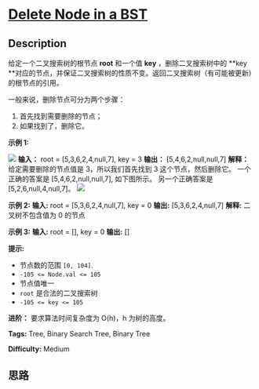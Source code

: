 # [Delete Node in a BST][title]

## Description

给定一个二叉搜索树的根节点 **root** 和一个值 **key** ，删除二叉搜索树中的  **key
**对应的节点，并保证二叉搜索树的性质不变。返回二叉搜索树（有可能被更新）的根节点的引用。

一般来说，删除节点可分为两个步骤：

  1. 首先找到需要删除的节点；
  2. 如果找到了，删除它。



**示例 1:**

![](https://assets.leetcode.com/uploads/2020/09/04/del_node_1.jpg)
            **输入：** root = [5,3,6,2,4,null,7], key = 3    **输出：** [5,4,6,2,null,null,7]    **解释：** 给定需要删除的节点值是 3，所以我们首先找到 3 这个节点，然后删除它。    一个正确的答案是 [5,4,6,2,null,null,7], 如下图所示。    另一个正确答案是 [5,2,6,null,4,null,7]。        ![](https://assets.leetcode.com/uploads/2020/09/04/del_node_supp.jpg)    

**示例 2:**
            **输入:** root = [5,3,6,2,4,null,7], key = 0    **输出:** [5,3,6,2,4,null,7]    **解释:** 二叉树不包含值为 0 的节点    

**示例 3:**
            **输入:** root = [], key = 0    **输出:** []



**提示:**

  * 节点数的范围 `[0, 104]`.
  * `-105 <= Node.val <= 105`
  * 节点值唯一
  * `root` 是合法的二叉搜索树
  * `-105 <= key <= 105`



**进阶：** 要求算法时间复杂度为 O(h)，h 为树的高度。


**Tags:** Tree, Binary Search Tree, Binary Tree

**Difficulty:** Medium

## 思路

[title]: https://leetcode-cn.com/problems/delete-node-in-a-bst
